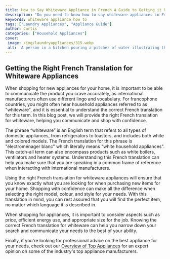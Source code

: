 ```yaml
---
title: How to Say Whiteware Appliance in French A Guide to Getting it Right
description: "Do you need to know how to say whiteware appliances in French Learn the best way to translate this term so you can communicate with confidence in French"
keywords: whiteware appliance how to
tags: ["Laundry Appliances", "Appliance Guide"]
author: Curtis
categories: ["Household Appliances"]
cover: 
 image: /img/laundryappliances/315.webp
 alt: 'A person in a kitchen pouring a pitcher of water illustrating the phrase whiteware appliance in French'
---
```

## Getting the Right French Translation for Whiteware Appliances

When shopping for new appliances for your home, it is important to be able to communicate the product you crave accurately, as international manufacturers often use different lingo and vocabulary. For francophone countries, you might often hear household appliances referred to as "whiteware", and it is essential to understand the correct French translation for this term. In this blog post, we will provide the right French translation for whiteware, helping you communicate and shop with confidence.

The phrase “whiteware” is an English term that refers to all types of domestic appliances, from refrigerators to toasters, and includes both white and colored models. The French translation for this phrase is "électroménager blanc" which literally means "white household appliances". This catch-all term can also encompass products such as white boilers, ventilators and heater systems. Understanding this French translation can help you make sure that you are speaking in a common frame of reference when interacting with international manufacturers.

Using the right French translation for whiteware appliances will ensure that you know exactly what you are looking for when purchasing new items for your home. Shopping with confidence can make all the difference when selecting the right model, colour, and style for your needs. With this translation in mind, you can rest assured that you will find the perfect item, no matter which language it is described in.

When shopping for appliances, it is important to consider aspects such as price, efficient energy use, and appropriate size for the job. Knowing the correct French translation for whiteware can help you narrow down your search and communicate your needs to the best of your ability. 

Finally, if you're looking for professional advice on the best appliance for your needs, check out our [Overview of Top Appliances](./pages/appliance-overview) for an expert opinion on some of the industry's top appliance manufacturers.
